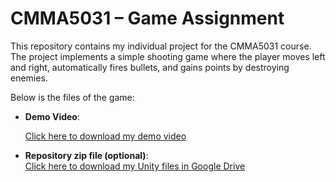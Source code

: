 # CMMA5031 – Game Assignment

This repository contains my individual project for the CMMA5031 course. The project implements a simple shooting game where the player moves left and right, automatically fires bullets, and gains points by destroying enemies.


Below is the files of the game:

- **Demo Video**:

  [Click here to download my demo video](https://github.com/thua919/CMMA5031/blob/main/game.mp4)  
  
- **Repository zip file (optional)**:    
  [Click here to download my Unity files in Google Drive](https://drive.google.com/file/d/1rcLy9dX8_R-ufMMfSX_GabCZ7W3Dylai/view?usp=sharing)  

